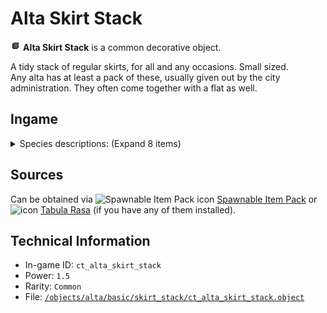 # Alta Skirt Stack

<img src="https://raw.githubusercontent.com/Ceterai/Enternia/main/objects/alta/basic/skirt_stack/icon.png" alt="Alta Skirt Stack icon" loading="lazy" height="16px" width="auto" /> **Alta Skirt Stack** is a common decorative object.

A tidy stack of regular skirts, for all and any occasions. Small sized.  
Any alta has at least a pack of these, usually given out by the city administration. They often come together with a flat as well.

## Ingame

<details markdown="1"><summary>Species descriptions: (Expand 8 items)</summary>

- Alta: Ah, a pack of freshly-washed skirts. What an amazing smell.
- Apex: A set of tidy-packed skirts. The size is a bit too small.
- Avian: Some structured pile of clothes.
- Floran: Floran wantsss to wear thiss skirt.
- Glitch: Curious. These skirts are stacked very carefully.
- Human: A stack of skirts.
- Hylotl: A tidy stack of skirts, compiled by a very thoughtful person.
- Novakid: That's a pretty tall stack of them clothes!

</details>

## Sources

Can be obtained via <img src="https://raw.githubusercontent.com/Silverfeelin/Starbound-SpawnableItemPack/master/interface/sip/iconSmall.png" alt="Spawnable Item Pack icon" width="18" height="14"/> [Spawnable Item Pack](https://steamcommunity.com/sharedfiles/filedetails/?id=733665104) or <img src="https://steamuserimages-a.akamaihd.net/ugc/263843960696222713/3EC9A7C005541F7D577EBCB8C5736B4EFC9973D6/" alt="icon" width="8" height="12"/> [Tabula Rasa](https://community.playstarbound.com/resources/the-tabula-rasa.3222/) (if you have any of them installed).

## Technical Information

- In-game ID: `ct_alta_skirt_stack`
- Power: `1.5`
- Rarity: `Common`
- File: [`/objects/alta/basic/skirt_stack/ct_alta_skirt_stack.object`](https://github.com/Ceterai/Enternia/blob/main/objects/alta/basic/skirt_stack/ct_alta_skirt_stack.object)
